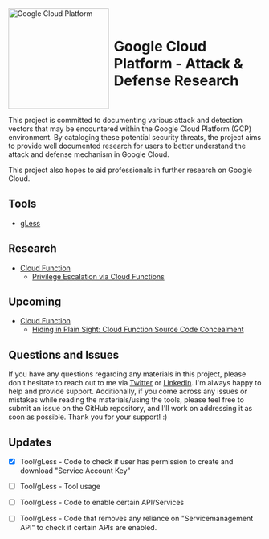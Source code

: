 <div style="display: inline-flex; align-items: center;">
    <img src="https://logos-world.net/wp-content/uploads/2021/02/Google-Cloud-Emblem.png" alt="Google Cloud Platform" width="200" height="auto">
    <h1 style="margin-left: 10px;">Google Cloud Platform - Attack & Defense Research</h1>
</div>

This project is committed to documenting various attack and detection vectors that may be encountered within the Google Cloud Platform (GCP) environment. By cataloging these potential security threats, the project aims to provide well documented research for users to better understand the attack and defense mechanism in Google Cloud. 

This project also hopes to aid professionals in further research on Google Cloud.

## Tools
- [gLess](https://github.com/anrbn/gLess)

## Research
- [Cloud Function](https://github.com/anrbn/GCP-Attack-Defense/tree/main/CloudFunction)
    - [Privilege Escalation via Cloud Functions](https://github.com/anrbn/GCP-Attack-Defense/blob/main/CloudFunction/PrivEsc-via-CloudFunction.md)

## Upcoming
- [Cloud Function](https://github.com/anrbn/GCP-Attack-Defense/tree/main/CloudFunction)
    - [Hiding in Plain Sight: Cloud Function Source Code Concealment]()

## Questions and Issues
If you have any questions regarding any materials in this project, please don't hesitate to reach out to me via [Twitter](https://twitter.com/corvuscr0w) or [LinkedIn](https://www.linkedin.com/in/anrbnds/). I'm always happy to help and provide support. Additionally, if you come across any issues or mistakes while reading the materials/using the tools, please feel free to submit an issue on the GitHub repository, and I'll work on addressing it as soon as possible. Thank you for your support! :)

## Updates 
- [x] Tool/gLess - Code to check if user has permission to create and download "Service Account Key"
- [ ] Tool/gLess - Tool usage 
- [ ] Tool/gLess - Code to enable certain API/Services
- [ ] Tool/gLess - Code that removes any reliance on "Servicemanagement API" to check if certain APIs are enabled.

